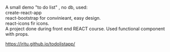 A small demo "to do list" , no db, 
used:
<br/>
create-react-app 
<br/>
react-bootstrap for convinieant, easy design.
<br/>
react-icons fir icons.
<br/>
A project done during front end REACT course.
Used functional component with props.

 https://iritu.github.io/todolistapp/



